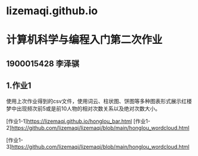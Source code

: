 # lizemaqi.github.io
# 计算机科学与编程入门第二次作业
## 1900015428 李泽骐
## 1.作业1
使用上次作业得到的csv文件，使用词云、柱状图、饼图等多种图表形式展示红楼梦中出现频次前5或是前10人物的相对次数关系以及绝对次数大小。

[作业1-1]https://lizemaqi.github.io/honglou_bar.html
[作业1-2]https://github.com/lizemaqi/lizemaqi/blob/main/honglou_wordcloud.html

[作业1-3]https://github.com/lizemaqi/lizemaqi/blob/main/honglou_wordcloud.html

